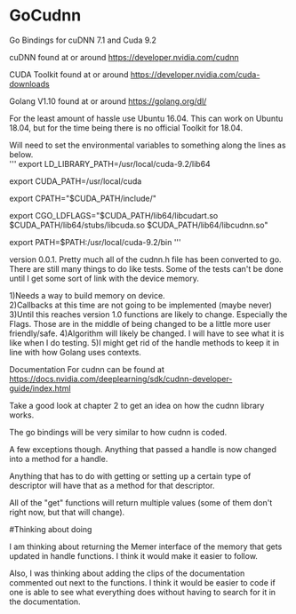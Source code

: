 # GoCudnn
Go Bindings for cuDNN 7.1 and Cuda 9.2

cuDNN found at or around https://developer.nvidia.com/cudnn

CUDA Toolkit found at or around https://developer.nvidia.com/cuda-downloads

Golang V1.10 found at or around  https://golang.org/dl/


For the least amount of hassle use Ubuntu 16.04.  This can work on Ubuntu 18.04, but for the time being there is no official Toolkit for 18.04.


Will need to set the environmental variables to something along the lines as below.  
'''
export LD_LIBRARY_PATH=/usr/local/cuda-9.2/lib64

export CUDA_PATH=/usr/local/cuda

export CPATH="$CUDA_PATH/include/"

export CGO_LDFLAGS="$CUDA_PATH/lib64/libcudart.so $CUDA_PATH/lib64/stubs/libcuda.so $CUDA_PATH/lib64/libcudnn.so"

export PATH=$PATH:/usr/local/cuda-9.2/bin
'''

version 0.0.1.
Pretty much all of the cudnn.h file has been converted to go.  There are still many things to do like tests.  Some of the tests can't be done until I get some sort of link with the device memory.


1)Needs a way to build memory on device.  
2)Callbacks at this time are not going to be implemented (maybe never)
3)Until this reaches version 1.0 functions are likely to change.  Especially the Flags.  Those are in the middle of being changed to be a little more user friendly/safe.
4)Algorithm will likely be changed.  I will have to see what it is like when I do testing. 
5)I might get rid of the handle methods to keep it in line with how Golang uses contexts. 






Documentation For cudnn can be found at https://docs.nvidia.com/deeplearning/sdk/cudnn-developer-guide/index.html

Take a good look at chapter 2 to get an idea on how the cudnn library works.

The go bindings will be very similar to how cudnn is coded.

A few exceptions though.  Anything that passed a handle is now changed into a method for a handle.  

Anything that has to do with getting or setting up a certain type of descriptor will have that as a method for that descriptor.  

All of the "get" functions will return multiple values (some of them don't right now, but that will change).



#Thinking about doing

I am thinking about returning the Memer interface of the memory that gets updated in handle functions. I think it would make it easier to follow.

Also, I was thinking about adding the clips of the documentation commented out next to the functions. I think it would be easier to code if one is able to see what everything does without having to search for it in the documentation.  






